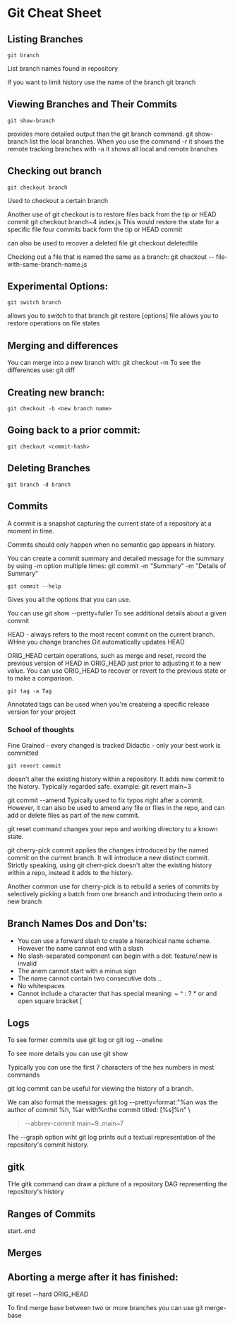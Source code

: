 # Git Cheat Sheet 

## Listing Branches 
    git branch
List branch names found in repository

If you want to limit history use the name of the branch git branch <branch-name>

## Viewing Branches and Their Commits 
    git show-branch
provides more detailed output than the git branch command. 
    git show-branch
list the local branches. 
When you use the command -r it shows the remote tracking branches 
with -a it shows all local and remote branches 


## Checking out branch
    git checkout branch
Used to checkout a certain branch

Another use of git checkout is to restore files back from the tip or HEAD commit 
    git checkout branch~4 index.js
This would restore the state for a specific file four commits back form the tip or HEAD commit

can also be used to recover a deleted file
    git checkout deletedfile

Checking out a file that is named the same as a branch: 
     git checkout -- file-with-same-branch-name.js

## Experimental Options: 
    git switch branch
allows you to switch to that branch 
    git restore [options] file
allows you to restore operations on file states

## Merging and differences 
You can merge into a new branch with: 
    git checkout -m <branchname>
To see the differences use: 
    git diff

## Creating new branch: 
    git checkout -b <new branch name>

## Going back to a prior commit: 
    git checkout <commit-hash>

## Deleting Branches 
    git branch -d branch

## Commits
A commit is a snapshot capturing the current state of a repository at a moment in time.

Commits should only happen when no semantic gap appears in history.

You can create a commit summary and detailed message for the summary by using -m option multiple times: 
    git commit -m "Summary" -m "Details of Summary" 

    git commit --help 
Gives you all the options that you can use.

You can use
    git show --pretty=fuller
To see additional details about a given commit

HEAD - always refers to the most recent commit on the current branch. WHne you change branches Git automatically updates HEAD 

ORIG_HEAD certain operations, such as merge and reset, record the previous version of HEAD in ORIG_HEAD just prior to adjusting it to a new value. You can use ORIG_HEAD to recover or revert to the previous state or to make a comparison.


    git tag -a Tag
Annotated tags can be used when you're createing a specific release version for your project 

### School of thoughts
Fine Grained - every changed is tracked
Didactic - only your best work is committed

    git revert commit 
doesn't alter the existing history within a repository. It adds new commit to the history. Typically regarded safe.
example: git revert main~3

git commit --amend 
Typically used to fix typos right after a commit. However, it can also be used to amend any file or files in the repo, and can add or delete files as part of the new commit.

git reset command changes your repo and working directory to a known state.

git cherry-pick commit applies the changes introduced by the named commit on the current branch. It will introduce a new distinct commit. Strictly speaking, using git cherr-pick doesn't alter the existing history within a repo, instead it adds to the history. 

Another common use for cherry-pick is to rebuild a series of commits by selectively picking a batch from one breanch and introducing them onto a new branch

## Branch Names Dos and Don'ts: 
- You can use a forward slash to create a hierachical name scheme. However the name cannot end with a slash
- No slash-separated component can begin with a dot: feature/.new is invalid
- The anem cannot start with a minus sign
- The name cannot contain two consecutive dots .. 
- No whitespaces 
- Cannot include a character that has special meaning: ~ ^ : ? * or and open square bracket [


## Logs
To see former commits use
    git log
or 
    git log --oneline

To see more details you can use 
    git show <commit hash>

Typically you can use the first 7 characters of the hex numbers in most commands

git log commit can be useful for viewing the history of a branch.

We can also format the messages: 
 git log --pretty=format:"%an was the author of commit %h, %ar with%nthe commit titled: [%s]%n" \
   > --abbrev-commit main~9..main~7

The --graph option wiht git log prints out a textual representation of the repository's commit history.



## gitk
THe gitk command can draw a picture of a repository DAG representing the repository's history


## Ranges of Commits 
start..end

## Merges 

## Aborting a merge after it has finished: 
git reset --hard ORIG_HEAD 

To find merge base between two or more branches you can use 
git merge-base 


